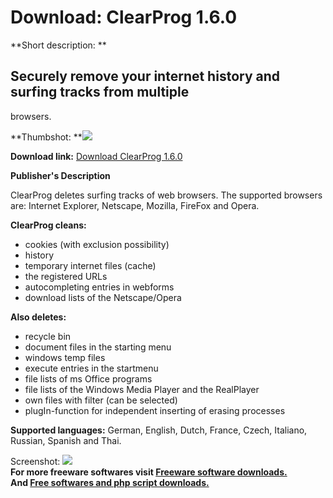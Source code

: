 # Download: ClearProg 1.6.0

**Short description: **

## Securely remove your internet history and surfing tracks from multiple
browsers.

  
**Thumbshot: **![](http://www.freewarefiles.com/screenshot/clearprog_md.gif)   
  
**Download link:** [Download ClearProg 1.6.0](http://freesoftwares.boysofts.com/ClearProg_program_49353.html)  
  

**Publisher's Description**  
  

ClearProg deletes surfing tracks of web browsers. The supported browsers are:
Internet Explorer, Netscape, Mozilla, FireFox and Opera.

**ClearProg cleans:**

  * cookies (with exclusion possibility) 
  * history 
  * temporary internet files (cache) 
  * the registered URLs 
  * autocompleting entries in webforms 
  * download lists of the Netscape/Opera 

**Also deletes:**

  * recycle bin 
  * document files in the starting menu 
  * windows temp files 
  * execute entries in the startmenu 
  * file lists of ms Office programs 
  * file lists of the Windows Media Player and the RealPlayer 
  * own files with filter (can be selected) 
  * plugIn-function for independent inserting of erasing processes 

**Supported languages:** German, English, Dutch, France, Czech, Italiano, Russian, Spanish and Thai.

  
  
Screenshot: ![](http://www.freewarefiles.com/screenshot/clearprog.gif)  
**For more freeware softwares visit [Freeware software downloads.](http://freesoftwares.boysofts.com/)**   
**And [Free softwares and php script downloads.](http://www.boysofts.com/)**

